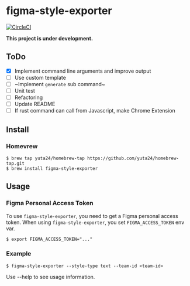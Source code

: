 # figma-style-exporter

[![CircleCI](https://circleci.com/gh/yuta24/figma-style-exporter.svg?style=svg)](https://circleci.com/gh/yuta24/figma-style-exporter)

**This project is under development.**

## ToDo

- [x] Implement command line arguments and improve output
- [ ] Use custom template
- [ ] ~Implement `generate` sub command~
- [ ] Unit test
- [ ] Refactoring
- [ ] Update README
- [ ] If rust command can call from Javascript, make Chrome Extension

## Install

### Homevrew

```
$ brew tap yuta24/homebrew-tap https://github.com/yuta24/homebrew-tap.git
$ brew install figma-style-exporter
```

## Usage

### Figma Personal Access Token

To use `figma-style-exporter`, you need to get a Figma personal access token. When using `figma-style-exporter`, you set `FIGMA_ACCESS_TOKEN` env var.

```
$ export FIGMA_ACCESS_TOKEN="..."
```

### Example

```
$ figma-style-exporter --style-type text --team-id <team-id>
```

Use --help to see usage information.
